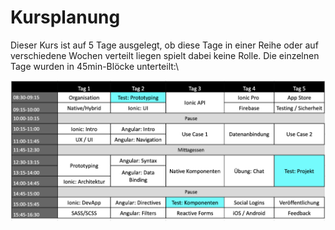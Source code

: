 # Kursplanung

Dieser Kurs ist auf 5 Tage ausgelegt, ob diese Tage in einer Reihe oder auf verschiedene Wochen verteilt liegen spielt dabei keine Rolle. Die einzelnen Tage wurden in 45min-Blöcke unterteilt:\


![](<.gitbook/assets/image (5).png>)

